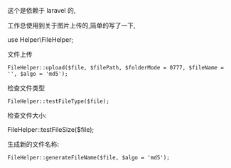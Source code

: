   这个是依赖于 laravel 的,
  
  工作总使用到关于图片上传的,简单的写了一下, 


  use Helper\FileHelper;

文件上传

    FileHelper::upload($file, $filePath, $folderMode = 0777, $fileName = '', $algo = 'md5');


检查文件类型

    FileHelper::testFileType($file);

检查文件大小:

   FileHelper::testFileSize($file);

生成新的文件名称:

    FileHelper::generateFileName($file, $algo = 'md5');

